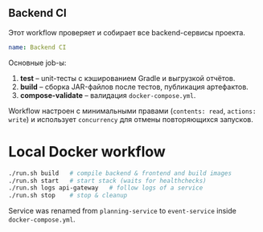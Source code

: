 ## Backend CI

Этот workflow проверяет и собирает все backend-сервисы проекта.

```yaml
name: Backend CI
```

Основные job-ы:
1. **test** – unit-тесты с кэшированием Gradle и выгрузкой отчётов.
2. **build** – сборка JAR-файлов после тестов, публикация артефактов.
3. **compose-validate** – валидация `docker-compose.yml`.

Workflow настроен с минимальными правами (`contents: read`, `actions: write`) и
использует `concurrency` для отмены повторяющихся запусков.

# Local Docker workflow

```bash
./run.sh build   # compile backend & frontend and build images
./run.sh start   # start stack (waits for healthchecks)
./run.sh logs api-gateway   # follow logs of a service
./run.sh stop    # stop & cleanup
```

Service was renamed from `planning-service` to `event-service` inside `docker-compose.yml`.
